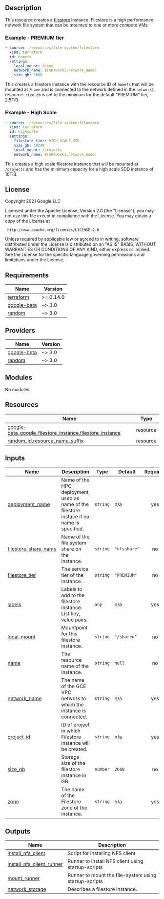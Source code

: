 ## Description

This resource creates a [filestore](https://cloud.google.com/filestore)
instance. Filestore is a high performance network file system that can be
mounted to one or more compute VMs.

### Example - PREMIUM tier

```yaml
- source: ./resources/file-system/filestore
  kind: terraform
  id: homefs
  settings:
    local_mount: /home
    network_name: $(network1.network_name)
    size_gb: 2660
```

This creates a filestore instance with the resource ID of `homefs` that will be
mounted at `/home` and is connected to the network defined in the `network1`
resource. `size_gb` is set to the minimum for the default "PREMIUM" tier,
2.5TiB.

### Example - High Scale

```yaml
- source: ./resources/file-system/filestore
  kind: terraform
  id: highscale
  settings:
    filestore_tier: HIGH_SCALE_SSD
    size_gb: 10240
    local_mount: /projects
    network_name: $(network1.network_name)
```

This creates a high scale filestore instance that will be mounted at
`/projects` and has the minimum capacity for a high scale SDD instance of 10TiB.

## License

<!-- BEGINNING OF PRE-COMMIT-TERRAFORM DOCS HOOK -->
Copyright 2021 Google LLC

Licensed under the Apache License, Version 2.0 (the "License");
you may not use this file except in compliance with the License.
You may obtain a copy of the License at

     http://www.apache.org/licenses/LICENSE-2.0

Unless required by applicable law or agreed to in writing, software
distributed under the License is distributed on an "AS IS" BASIS,
WITHOUT WARRANTIES OR CONDITIONS OF ANY KIND, either express or implied.
See the License for the specific language governing permissions and
limitations under the License.

## Requirements

| Name | Version |
|------|---------|
| <a name="requirement_terraform"></a> [terraform](#requirement\_terraform) | >= 0.14.0 |
| <a name="requirement_google-beta"></a> [google-beta](#requirement\_google-beta) | ~> 3.0 |
| <a name="requirement_random"></a> [random](#requirement\_random) | ~> 3.0 |

## Providers

| Name | Version |
|------|---------|
| <a name="provider_google-beta"></a> [google-beta](#provider\_google-beta) | ~> 3.0 |
| <a name="provider_random"></a> [random](#provider\_random) | ~> 3.0 |

## Modules

No modules.

## Resources

| Name | Type |
|------|------|
| [google-beta_google_filestore_instance.filestore_instance](https://registry.terraform.io/providers/hashicorp/google-beta/latest/docs/resources/google_filestore_instance) | resource |
| [random_id.resource_name_suffix](https://registry.terraform.io/providers/hashicorp/random/latest/docs/resources/id) | resource |

## Inputs

| Name | Description | Type | Default | Required |
|------|-------------|------|---------|:--------:|
| <a name="input_deployment_name"></a> [deployment\_name](#input\_deployment\_name) | Name of the HPC deployment, used as name of the filestore instace if no name is specified. | `string` | n/a | yes |
| <a name="input_filestore_share_name"></a> [filestore\_share\_name](#input\_filestore\_share\_name) | Name of the file system share on the instance. | `string` | `"nfsshare"` | no |
| <a name="input_filestore_tier"></a> [filestore\_tier](#input\_filestore\_tier) | The service tier of the instance. | `string` | `"PREMIUM"` | no |
| <a name="input_labels"></a> [labels](#input\_labels) | Labels to add to the filestore instance. List key, value pairs. | `any` | n/a | yes |
| <a name="input_local_mount"></a> [local\_mount](#input\_local\_mount) | Mountpoint for this filestore instance. | `string` | `"/shared"` | no |
| <a name="input_name"></a> [name](#input\_name) | The resource name of the instance. | `string` | `null` | no |
| <a name="input_network_name"></a> [network\_name](#input\_network\_name) | The name of the GCE VPC network to which the instance is connected. | `string` | n/a | yes |
| <a name="input_project_id"></a> [project\_id](#input\_project\_id) | ID of project in which Filestore instance will be created. | `string` | n/a | yes |
| <a name="input_size_gb"></a> [size\_gb](#input\_size\_gb) | Storage size of the filestore instance in GB. | `number` | `2660` | no |
| <a name="input_zone"></a> [zone](#input\_zone) | The name of the Filestore zone of the instance. | `string` | n/a | yes |

## Outputs

| Name | Description |
|------|-------------|
| <a name="output_install_nfs_client"></a> [install\_nfs\_client](#output\_install\_nfs\_client) | Script for installing NFS client |
| <a name="output_install_nfs_client_runner"></a> [install\_nfs\_client\_runner](#output\_install\_nfs\_client\_runner) | Runner to install NFS client using startup-scripts |
| <a name="output_mount_runner"></a> [mount\_runner](#output\_mount\_runner) | Runner to mount the file-system using startup-scripts |
| <a name="output_network_storage"></a> [network\_storage](#output\_network\_storage) | Describes a filestore instance. |
<!-- END OF PRE-COMMIT-TERRAFORM DOCS HOOK -->
